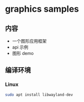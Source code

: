 # graphics samples

## 内容

- 一个图形应用框架
- api 示例
- 图形 demo

## 编译环境

### Linux

```bash
sudo apt install libwayland-dev
```
